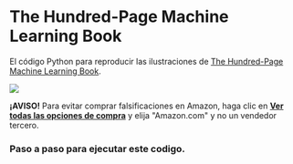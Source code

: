 # The Hundred-Page Machine Learning Book
El código Python para reproducir las ilustraciones de [The Hundred-Page Machine Learning Book](http://themlbook.com/).

![](http://themlbook.com/images/og-image3.png)

**¡AVISO!** Para evitar comprar falsificaciones en Amazon, haga clic en **[Ver todas las opciones de compra](https://www.amazon.com/gp/offer-listing/199957950X/)** y elija "Amazon.com" y no un vendedor tercero.

### Paso a paso para ejecutar este codigo.